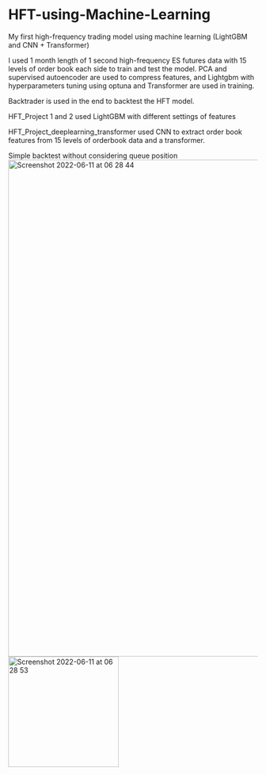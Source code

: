 # HFT-using-Machine-Learning
My first high-frequency trading model using machine learning (LightGBM and CNN + Transformer)

I used 1 month length of 1 second high-frequency ES futures data with 15 levels of order book each side to train and test the model. PCA and supervised autoencoder are used to compress features, and Lightgbm with hyperparameters tuning using optuna and Transformer are used in training. 

Backtrader is used in the end to backtest the HFT model.

HFT_Project 1 and 2 used LightGBM with different settings of features

HFT_Project_deeplearning_transformer used CNN to extract order book features from 15 levels of orderbook data and a transformer.

Simple backtest without considering queue position 
<img width="1002" alt="Screenshot 2022-06-11 at 06 28 44" src="https://user-images.githubusercontent.com/49976973/173174218-90a8149e-8b77-4b34-bcd8-e806268dcf0e.png">
<img width="223" alt="Screenshot 2022-06-11 at 06 28 53" src="https://user-images.githubusercontent.com/49976973/173174223-9844df0b-3761-4754-9ae8-3ea7c7d7ea0e.png">
